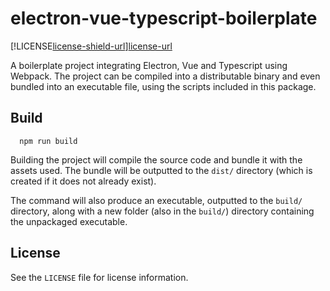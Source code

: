[license-shield-url]: https://img.shields.io/github/license/mgthomas99/electron-vue-typescript-boilerplate.svg?style=flat-square
[license-url]: https://github.com/mgthomas99/electron-vue-typescript-boilerplate/blob/master/LICENSE

# electron-vue-typescript-boilerplate

[!LICENSE[license-shield-url]][license-url]

A boilerplate project integrating Electron, Vue and Typescript using Webpack.
The project can be compiled into a distributable binary and even bundled into an
executable file, using the scripts included in this package.

## Build

```shell
  npm run build
```

Building the project will compile the source code and bundle it with the assets
used. The bundle will be outputted to the `dist/` directory (which is created
if it does not already exist).

The command will also produce an executable, outputted to the `build/`
directory, along with a new folder (also in the `build/`) directory containing
the unpackaged executable.

## License

See the `LICENSE` file for license information.
